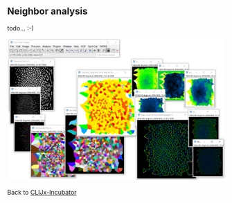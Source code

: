 ## Neighbor analysis

todo... :-)

![Image](images/neighbor_analysis.png)


Back to [CLIJx-Incubator](https://clij.github.io/incubator)
